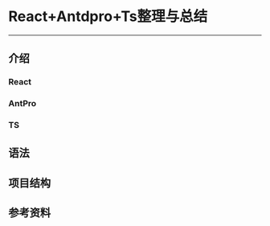 
# React+Antdpro+Ts整理与总结

---

## 介绍
### React


### AntPro


### TS


## 语法


## 项目结构







## 参考资料




